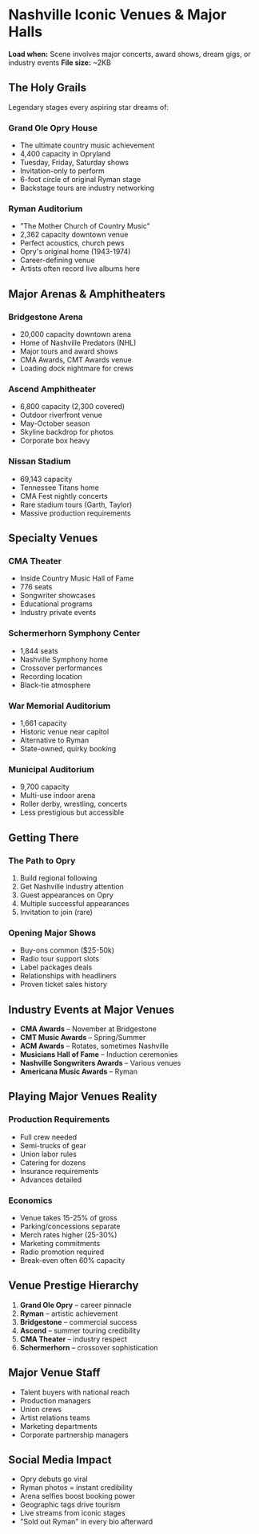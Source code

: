 # Nashville Iconic Venues & Major Halls
**Load when:** Scene involves major concerts, award shows, dream gigs, or industry events
**File size:** ~2KB

## The Holy Grails

Legendary stages every aspiring star dreams of:

### Grand Ole Opry House
* The ultimate country music achievement
* 4,400 capacity in Opryland
* Tuesday, Friday, Saturday shows
* Invitation-only to perform
* 6-foot circle of original Ryman stage
* Backstage tours are industry networking

### Ryman Auditorium
* "The Mother Church of Country Music"
* 2,362 capacity downtown venue
* Perfect acoustics, church pews
* Opry's original home (1943-1974)
* Career-defining venue
* Artists often record live albums here

## Major Arenas & Amphitheaters

### Bridgestone Arena
* 20,000 capacity downtown arena
* Home of Nashville Predators (NHL)
* Major tours and award shows
* CMA Awards, CMT Awards venue
* Loading dock nightmare for crews

### Ascend Amphitheater
* 6,800 capacity (2,300 covered)
* Outdoor riverfront venue
* May-October season
* Skyline backdrop for photos
* Corporate box heavy

### Nissan Stadium
* 69,143 capacity
* Tennessee Titans home
* CMA Fest nightly concerts
* Rare stadium tours (Garth, Taylor)
* Massive production requirements

## Specialty Venues

### CMA Theater
* Inside Country Music Hall of Fame
* 776 seats
* Songwriter showcases
* Educational programs
* Industry private events

### Schermerhorn Symphony Center
* 1,844 seats
* Nashville Symphony home
* Crossover performances
* Recording location
* Black-tie atmosphere

### War Memorial Auditorium
* 1,661 capacity
* Historic venue near capitol
* Alternative to Ryman
* State-owned, quirky booking

### Municipal Auditorium
* 9,700 capacity
* Multi-use indoor arena
* Roller derby, wrestling, concerts
* Less prestigious but accessible

## Getting There

### The Path to Opry
1. Build regional following
2. Get Nashville industry attention
3. Guest appearances on Opry
4. Multiple successful appearances
5. Invitation to join (rare)

### Opening Major Shows
* Buy-ons common ($25-50k)
* Radio tour support slots
* Label packages deals
* Relationships with headliners
* Proven ticket sales history

## Industry Events at Major Venues

* **CMA Awards** – November at Bridgestone
* **CMT Music Awards** – Spring/Summer
* **ACM Awards** – Rotates, sometimes Nashville
* **Musicians Hall of Fame** – Induction ceremonies
* **Nashville Songwriters Awards** – Various venues
* **Americana Music Awards** – Ryman

## Playing Major Venues Reality

### Production Requirements
* Full crew needed
* Semi-trucks of gear
* Union labor rules
* Catering for dozens
* Insurance requirements
* Advances detailed

### Economics
* Venue takes 15-25% of gross
* Parking/concessions separate
* Merch rates higher (25-30%)
* Marketing commitments
* Radio promotion required
* Break-even often 60% capacity

## Venue Prestige Hierarchy

1. **Grand Ole Opry** – career pinnacle
2. **Ryman** – artistic achievement  
3. **Bridgestone** – commercial success
4. **Ascend** – summer touring credibility
5. **CMA Theater** – industry respect
6. **Schermerhorn** – crossover sophistication

## Major Venue Staff

* Talent buyers with national reach
* Production managers
* Union crews
* Artist relations teams
* Marketing departments
* Corporate partnership managers

## Social Media Impact

* Opry debuts go viral
* Ryman photos = instant credibility
* Arena selfies boost booking power
* Geographic tags drive tourism
* Live streams from iconic stages
* "Sold out Ryman" in every bio afterward